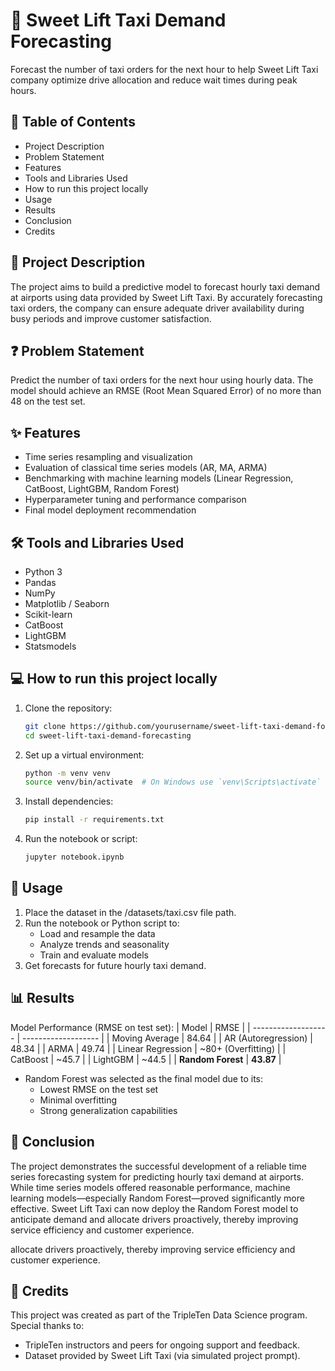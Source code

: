 # 🚕 Sweet Lift Taxi Demand Forecasting
Forecast the number of taxi orders for the next hour to help Sweet Lift Taxi company optimize drive allocation and reduce wait times during peak hours. 

## 📖 Table of Contents
  - Project Description
  - Problem Statement
  - Features
  - Tools and Libraries Used
  - How to run this project locally
  - Usage
  - Results
  - Conclusion
  - Credits

## 📝 Project Description
The project aims to build a predictive model to forecast hourly taxi demand at airports using data provided by Sweet Lift Taxi. By accurately forecasting taxi orders, the company can ensure adequate driver availability during busy periods and improve customer satisfaction. 

## ❓ Problem Statement
Predict the number of taxi orders for the next hour using hourly data. The model should achieve an RMSE (Root Mean Squared Error) of no more than 48 on the test set.

## ✨ Features
  - Time series resampling and visualization
  - Evaluation of classical time series models (AR, MA, ARMA)
  - Benchmarking with machine learning models (Linear Regression, CatBoost, LightGBM, Random Forest)
  - Hyperparameter tuning and performance comparison
  - Final model deployment recommendation

## 🛠️ Tools and Libraries Used
  - Python 3
  - Pandas
  - NumPy
  - Matplotlib / Seaborn
  - Scikit-learn
  - CatBoost
  - LightGBM
  - Statsmodels

## 💻 How to run this project locally
  1. Clone the repository:
      ```bash
      git clone https://github.com/yourusername/sweet-lift-taxi-demand-forecasting.git
      cd sweet-lift-taxi-demand-forecasting
  2. Set up a virtual environment:
     ```bash
     python -m venv venv
     source venv/bin/activate  # On Windows use `venv\Scripts\activate`
  3. Install dependencies:
     ```bash
     pip install -r requirements.txt
  4. Run the notebook or script:
     ```bash
     jupyter notebook.ipynb

## 🧪 Usage
  1. Place the dataset in the /datasets/taxi.csv file path.
  2. Run the notebook or Python script to:
       - Load and resample the data
       - Analyze trends and seasonality
       - Train and evaluate models
  3. Get forecasts for future hourly taxi demand.

## 📊 Results
Model Performance (RMSE on test set):
| Model               | RMSE                |
| ------------------- | ------------------- |
| Moving Average      | 84.64               |
| AR (Autoregression) | 48.34               |
| ARMA                | 49.74               |
| Linear Regression   | \~80+ (Overfitting) |
| CatBoost            | \~45.7              |
| LightGBM            | \~44.5              |
| **Random Forest**   | **43.87**           |

  - Random Forest was selected as the final model due to its:
      - Lowest RMSE on the test set
      - Minimal overfitting
      - Strong generalization capabilities

## 📌 Conclusion
The project demonstrates the successful development of a reliable time series forecasting system for predicting hourly taxi demand at airports. While time series models offered reasonable performance, machine learning models—especially Random Forest—proved significantly more effective.
Sweet Lift Taxi can now deploy the Random Forest model to anticipate demand and allocate drivers proactively, thereby improving service efficiency and customer experience.

allocate drivers proactively, thereby improving service efficiency and customer experience.

## 🤝 Credits
This project was created as part of the TripleTen Data Science program. Special thanks to:
  - TripleTen instructors and peers for ongoing support and feedback.
  - Dataset provided by Sweet Lift Taxi (via simulated project prompt).
